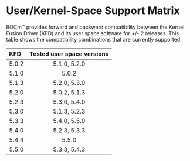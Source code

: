 # User/Kernel-Space Support Matrix

ROCm™ provides forward and backward compatibility between the Kernel Fusion
Driver (KFD) and its user space software for +/- 2 releases. This table shows
the compatibility combinations that are currently supported.

| KFD   | Tested user space versions |
|:------|:--------------------------:|
| 5.0.2 | 5.1.0, 5.2.0               |
| 5.1.0 | 5.0.2                      |
| 5.1.3 | 5.2.0, 5.3.0               |
| 5.2.0 | 5.0.2, 5.1.3               |
| 5.2.3 | 5.3.0, 5.4.0               |
| 5.3.0 | 5.1.3, 5.2.3               |
| 5.3.3 | 5.4.0, 5.5.0               |
| 5.4.0 | 5.2.3, 5.3.3               |
| 5.4.4 | 5.5.0                      |
| 5.5.0 | 5.3.3, 5.4.3               |
